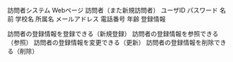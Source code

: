 <!-- 名詞リスト -->
訪問者システム
Webページ
訪問者（また新規訪問者）
ユーザID
パスワード
名前
学校名
所属名
メールアドレス
電話番号
年齢
登録情報

<!-- 動詞リスト -->
訪問者の登録情報を登録できる（新規登録）
訪問者の登録情報を参照できる（参照）
訪問者の登録情報を変更できる（更新）
訪問者の登録情報を削除できる（削除）
